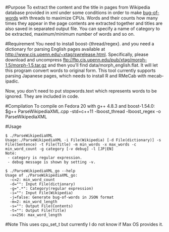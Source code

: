 #Purpose
To extract the content and the title in pages from Wikipedia database provided in xml under some conditions in order to make [bug-of-words](http://en.wikipedia.org/wiki/Bag-of-words_model) with threads to maximize CPUs.
Words and their counts how many times they appear in the page contents are extracted together and titles are also saved in separated output file.
You can specify a name of category to be extracted, maximum/minimum number of words and so on.

#Requirement
You need to install boost-{thread/regex}.
and you need a dictionary for parsing English pages available at http://www.cis.upenn.edu/~xtag/swrelease.html.
Specifically, please download and uncompress ftp://ftp.cis.upenn.edu/pub/xtag/morph-1.5/morph-1.5.tar.gz and then you'll find data/morph_english.flat.
It will let this program convert words to original form.
This tool currently supports parsing Japanese pages, which needs to install R and RMeCab with mecab-ipadic.

Now, you don't need to put stopwords.text which represents words to be ignored.
They are included in code.

#Compilation
To compile on Fedora 20 with g++ 4.8.3 and boost-1.54.0:  
$g++ ParseWikipediaXML.cpp -std=c++11 -lboost_thread -lboost_regex -o ParseWikipediaXML

#Usage

```cpp:cpp
$ ./ParseWikipediaXML
Usage:./ParseWikipediaXML -i File(Wikipedia) [-d File(dictionary)] -s File(Sentence) -t File(Title) -m min_words -x max_words -c min_word_count -g category [-v debug] -l [JP|EN] 
Note:
 - category is regular expression.
 - debug message is shown by setting -v.
```

```go:go
$ ./ParseWikipediaXML_go --help
Usage of ./ParseWikipediaXML_go:
  -c=2: min_word_count
  -d="": Input File(dictionary)
  -g=".*": Category(regular expression)
  -i="": Input File(Wikipedia)
  -j=false: Generate bug-of-words in JSON format
  -m=2: min_word_length
  -s="": Output File(Contents)
  -t="": Output File(Title)
  -x=256: max_word_length
```

#Note
This uses cpu_set_t but currently I do not know if Max OS provides it.

